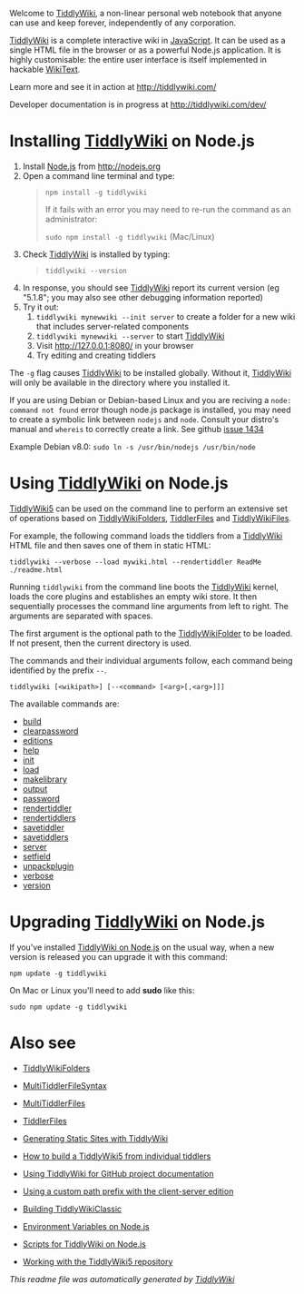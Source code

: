 <p>Welcome to <a class="tc-tiddlylink tc-tiddlylink-resolves" href="http://tiddlywiki.com/static/TiddlyWiki.html">TiddlyWiki</a>, a non-linear personal web notebook that anyone can use and keep forever, independently of any corporation.</p><p><a class="tc-tiddlylink tc-tiddlylink-resolves" href="http://tiddlywiki.com/static/TiddlyWiki.html">TiddlyWiki</a> is a complete interactive wiki in <a class="tc-tiddlylink tc-tiddlylink-resolves" href="http://tiddlywiki.com/static/JavaScript.html">JavaScript</a>. It can be used as a single HTML file in the browser or as a powerful Node.js application. It is highly customisable: the entire user interface is itself implemented in hackable <a class="tc-tiddlylink tc-tiddlylink-resolves" href="http://tiddlywiki.com/static/WikiText.html">WikiText</a>.</p><p>Learn more and see it in action at <a class="tc-tiddlylink-external" href="http://tiddlywiki.com/" target="_blank">http://tiddlywiki.com/</a></p><p>Developer documentation is in progress at <a class="tc-tiddlylink-external" href="http://tiddlywiki.com/dev/" target="_blank">http://tiddlywiki.com/dev/</a></p><h1 class="">Installing <a class="tc-tiddlylink tc-tiddlylink-resolves" href="http://tiddlywiki.com/static/TiddlyWiki.html">TiddlyWiki</a> on Node.js</h1><ol><li>Install <a class="tc-tiddlylink tc-tiddlylink-resolves" href="http://tiddlywiki.com/static/Node.js.html">Node.js</a> from <a class="tc-tiddlylink-external" href="http://nodejs.org" target="_blank">http://nodejs.org</a></li><li>Open a command line terminal and type:<blockquote><p><code>npm install -g tiddlywiki</code></p><p>If it fails with an error you may need to re-run the command as an administrator:</p><p><code>sudo npm install -g tiddlywiki</code> (Mac/Linux)</p></blockquote></li><li>Check <a class="tc-tiddlylink tc-tiddlylink-resolves" href="http://tiddlywiki.com/static/TiddlyWiki.html">TiddlyWiki</a> is installed by typing:<blockquote><p><code>tiddlywiki --version</code></p></blockquote></li><li>In response, you should see <a class="tc-tiddlylink tc-tiddlylink-resolves" href="http://tiddlywiki.com/static/TiddlyWiki.html">TiddlyWiki</a> report its current version (eg &quot;5.1.8&quot;; you may also see other debugging information reported)</li><li>Try it out:<ol><li><code>tiddlywiki mynewwiki --init server</code> to create a folder for a new wiki that includes server-related components</li><li><code>tiddlywiki mynewwiki --server</code> to start <a class="tc-tiddlylink tc-tiddlylink-resolves" href="http://tiddlywiki.com/static/TiddlyWiki.html">TiddlyWiki</a></li><li>Visit <a class="tc-tiddlylink-external" href="http://127.0.0.1:8080/" target="_blank">http://127.0.0.1:8080/</a> in your browser</li><li>Try editing and creating tiddlers</li></ol></li></ol><p>The <code>-g</code> flag causes <a class="tc-tiddlylink tc-tiddlylink-resolves" href="http://tiddlywiki.com/static/TiddlyWiki.html">TiddlyWiki</a> to be installed globally. Without it, <a class="tc-tiddlylink tc-tiddlylink-resolves" href="http://tiddlywiki.com/static/TiddlyWiki.html">TiddlyWiki</a> will only be available in the directory where you installed it.</p><p>If you are using Debian or Debian-based Linux and you are reciving a <code>node: command not found</code> error though node.js package is installed, you may need to create a symbolic link between <code>nodejs</code> and <code>node</code>. Consult your distro's manual and <code>whereis</code> to correctly create a link. See github <a class="tc-tiddlylink-external" href="http://github.com/Jermolene/TiddlyWiki5/issues/1434" target="_blank">issue 1434</a></p><p>Example Debian v8.0: <code>sudo ln -s /usr/bin/nodejs /usr/bin/node</code></p><h1 class="">Using <a class="tc-tiddlylink tc-tiddlylink-resolves" href="http://tiddlywiki.com/static/TiddlyWiki.html">TiddlyWiki</a> on Node.js</h1><p><a class="tc-tiddlylink tc-tiddlylink-resolves" href="http://tiddlywiki.com/static/TiddlyWiki5.html">TiddlyWiki5</a> can be used on the command line to perform an extensive set of operations based on <a class="tc-tiddlylink tc-tiddlylink-resolves" href="http://tiddlywiki.com/static/TiddlyWikiFolders.html">TiddlyWikiFolders</a>, <a class="tc-tiddlylink tc-tiddlylink-resolves" href="http://tiddlywiki.com/static/TiddlerFiles.html">TiddlerFiles</a> and <a class="tc-tiddlylink tc-tiddlylink-missing" href="http://tiddlywiki.com/static/TiddlyWikiFiles.html">TiddlyWikiFiles</a>.</p><p>For example, the following command loads the tiddlers from a <a class="tc-tiddlylink tc-tiddlylink-resolves" href="http://tiddlywiki.com/static/TiddlyWiki.html">TiddlyWiki</a> HTML file and then saves one of them in static HTML:</p><pre><code>tiddlywiki --verbose --load mywiki.html --rendertiddler ReadMe ./readme.html</code></pre><p>Running <code>tiddlywiki</code> from the command line boots the <a class="tc-tiddlylink tc-tiddlylink-resolves" href="http://tiddlywiki.com/static/TiddlyWiki.html">TiddlyWiki</a> kernel, loads the core plugins and establishes an empty wiki store. It then sequentially processes the command line arguments from left to right. The arguments are separated with spaces.</p><p>The first argument is the optional path to the <a class="tc-tiddlylink tc-tiddlylink-resolves" href="http://tiddlywiki.com/static/TiddlyWikiFolders.html">TiddlyWikiFolder</a> to be loaded. If not present, then the current directory is used.</p><p>The commands and their individual arguments follow, each command being identified by the prefix <code>--</code>.</p><pre><code>tiddlywiki [&lt;wikipath&gt;] [--&lt;command&gt; [&lt;arg&gt;[,&lt;arg&gt;]]]</code></pre><p>The available commands are:</p><p><ul class="">

<li>
<a class="tc-tiddlylink tc-tiddlylink-resolves" href="http://tiddlywiki.com/static/BuildCommand.html">
build
</a>
</li>

<li>
<a class="tc-tiddlylink tc-tiddlylink-resolves" href="http://tiddlywiki.com/static/ClearPasswordCommand.html">
clearpassword
</a>
</li>

<li>
<a class="tc-tiddlylink tc-tiddlylink-resolves" href="http://tiddlywiki.com/static/EditionsCommand.html">
editions
</a>
</li>

<li>
<a class="tc-tiddlylink tc-tiddlylink-resolves" href="http://tiddlywiki.com/static/HelpCommand.html">
help
</a>
</li>

<li>
<a class="tc-tiddlylink tc-tiddlylink-resolves" href="http://tiddlywiki.com/static/InitCommand.html">
init
</a>
</li>

<li>
<a class="tc-tiddlylink tc-tiddlylink-resolves" href="http://tiddlywiki.com/static/LoadCommand.html">
load
</a>
</li>

<li>
<a class="tc-tiddlylink tc-tiddlylink-resolves" href="http://tiddlywiki.com/static/MakeLibraryCommand.html">
makelibrary
</a>
</li>

<li>
<a class="tc-tiddlylink tc-tiddlylink-resolves" href="http://tiddlywiki.com/static/OutputCommand.html">
output
</a>
</li>

<li>
<a class="tc-tiddlylink tc-tiddlylink-resolves" href="http://tiddlywiki.com/static/PasswordCommand.html">
password
</a>
</li>

<li>
<a class="tc-tiddlylink tc-tiddlylink-resolves" href="http://tiddlywiki.com/static/RenderTiddlerCommand.html">
rendertiddler
</a>
</li>

<li>
<a class="tc-tiddlylink tc-tiddlylink-resolves" href="http://tiddlywiki.com/static/RenderTiddlersCommand.html">
rendertiddlers
</a>
</li>

<li>
<a class="tc-tiddlylink tc-tiddlylink-resolves" href="http://tiddlywiki.com/static/SaveTiddlerCommand.html">
savetiddler
</a>
</li>

<li>
<a class="tc-tiddlylink tc-tiddlylink-resolves" href="http://tiddlywiki.com/static/SaveTiddlersCommand.html">
savetiddlers
</a>
</li>

<li>
<a class="tc-tiddlylink tc-tiddlylink-resolves" href="http://tiddlywiki.com/static/ServerCommand.html">
server
</a>
</li>

<li>
<a class="tc-tiddlylink tc-tiddlylink-resolves" href="http://tiddlywiki.com/static/SetFieldCommand.html">
setfield
</a>
</li>

<li>
<a class="tc-tiddlylink tc-tiddlylink-resolves" href="http://tiddlywiki.com/static/UnpackPluginCommand.html">
unpackplugin
</a>
</li>

<li>
<a class="tc-tiddlylink tc-tiddlylink-resolves" href="http://tiddlywiki.com/static/VerboseCommand.html">
verbose
</a>
</li>

<li>
<a class="tc-tiddlylink tc-tiddlylink-resolves" href="http://tiddlywiki.com/static/VersionCommand.html">
version
</a>
</li>

</ul></p><h1 class="">Upgrading <a class="tc-tiddlylink tc-tiddlylink-resolves" href="http://tiddlywiki.com/static/TiddlyWiki.html">TiddlyWiki</a> on Node.js</h1><p>If you've installed <a class="tc-tiddlylink tc-tiddlylink-resolves" href="http://tiddlywiki.com/static/TiddlyWiki%2520on%2520Node.js.html">TiddlyWiki on Node.js</a> on the usual way, when a new version is released you can upgrade it with this command:</p><pre><code>npm update -g tiddlywiki</code></pre><p>On Mac or Linux you'll need to add <strong>sudo</strong> like this:</p><pre><code>sudo npm update -g tiddlywiki</code></pre><h1 class="">Also see</h1><p><ul class="">

<li>
<a class="tc-tiddlylink tc-tiddlylink-resolves" href="http://tiddlywiki.com/static/TiddlyWikiFolders.html">

TiddlyWikiFolders

</a>
</li>

<li>
<a class="tc-tiddlylink tc-tiddlylink-resolves" href="http://tiddlywiki.com/static/MultiTiddlerFileSyntax.html">

MultiTiddlerFileSyntax

</a>
</li>

<li>
<a class="tc-tiddlylink tc-tiddlylink-resolves" href="http://tiddlywiki.com/static/MultiTiddlerFiles.html">

MultiTiddlerFiles

</a>
</li>

<li>
<a class="tc-tiddlylink tc-tiddlylink-resolves" href="http://tiddlywiki.com/static/TiddlerFiles.html">

TiddlerFiles

</a>
</li>

<li>
<a class="tc-tiddlylink tc-tiddlylink-resolves" href="http://tiddlywiki.com/static/Generating%2520Static%2520Sites%2520with%2520TiddlyWiki.html">

Generating Static Sites with TiddlyWiki

</a>
</li>

<li>
<a class="tc-tiddlylink tc-tiddlylink-resolves" href="http://tiddlywiki.com/static/How%2520to%2520build%2520a%2520TiddlyWiki5%2520from%2520individual%2520tiddlers.html">

How to build a TiddlyWiki5 from individual tiddlers

</a>
</li>

<li>
<a class="tc-tiddlylink tc-tiddlylink-resolves" href="http://tiddlywiki.com/static/Using%2520TiddlyWiki%2520for%2520GitHub%2520project%2520documentation.html">

Using TiddlyWiki for GitHub project documentation

</a>
</li>

<li>
<a class="tc-tiddlylink tc-tiddlylink-resolves" href="http://tiddlywiki.com/static/Using%2520a%2520custom%2520path%2520prefix%2520with%2520the%2520client-server%2520edition.html">

Using a custom path prefix with the client-server edition

</a>
</li>

<li>
<a class="tc-tiddlylink tc-tiddlylink-resolves" href="http://tiddlywiki.com/static/Building%2520TiddlyWikiClassic.html">

Building TiddlyWikiClassic

</a>
</li>

<li>
<a class="tc-tiddlylink tc-tiddlylink-resolves" href="http://tiddlywiki.com/static/Environment%2520Variables%2520on%2520Node.js.html">

Environment Variables on Node.js

</a>
</li>

<li>
<a class="tc-tiddlylink tc-tiddlylink-resolves" href="http://tiddlywiki.com/static/Scripts%2520for%2520TiddlyWiki%2520on%2520Node.js.html">

Scripts for TiddlyWiki on Node.js

</a>
</li>

<li>
<a class="tc-tiddlylink tc-tiddlylink-resolves" href="http://tiddlywiki.com/static/Working%2520with%2520the%2520TiddlyWiki5%2520repository.html">

Working with the TiddlyWiki5 repository

</a>
</li>

</ul></p><p><em>This readme file was automatically generated by <a class="tc-tiddlylink tc-tiddlylink-resolves" href="http://tiddlywiki.com/static/TiddlyWiki.html">TiddlyWiki</a></em></p>